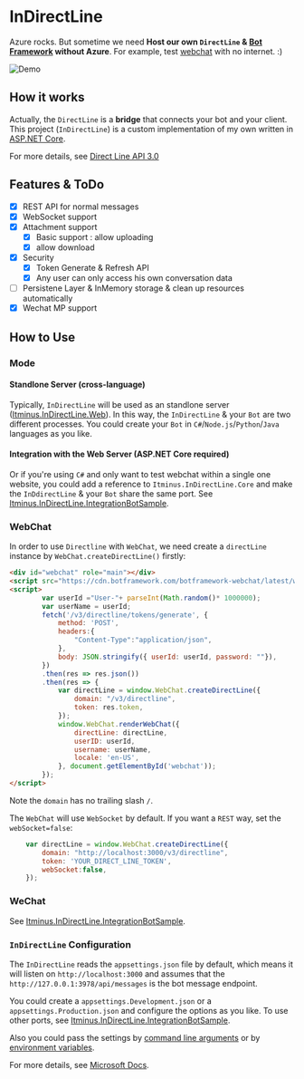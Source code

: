 # InDirectLine

Azure rocks. But sometime we need **Host our own `DirectLine` & [Bot Framework](https://docs.microsoft.com/en-us/azure/bot-service/bot-service-overview-introduction?view=azure-bot-service-4.0) without Azure**.
For example, test [webchat](https://github.com/Microsoft/BotFramework-WebChat) with no internet. :)

![Demo](https://github.com/newbienewbie/InDirectLine/blob/master/Itminus.InDirectLine.Samples/Itminus.InDirectLine.IntegrationBotSample/webchat-demo.png?raw=true)

## How it works

Actually, the `DirectLine` is a **bridge** that connects your bot and your client. This project (`InDirectLine`) is a custom implementation of my own written in [ASP.NET Core](https://github.com/aspnet/AspNetCore).

For more details, see [Direct Line API 3.0](https://docs.microsoft.com/en-us/azure/bot-service/rest-api/bot-framework-rest-direct-line-3-0-concepts?view=azure-bot-service-4.0)

## Features & ToDo

* [x] REST API for normal messages
* [x] WebSocket support
* [x] Attachment support
    * [X] Basic support : allow uploading
    * [x] allow download
* [x] Security
    * [x] Token Generate & Refresh API
    * [x] Any user can only access his own conversation data
* [ ] Persistene Layer & InMemory storage & clean up resources automatically
* [X] Wechat MP support

## How to Use


### Mode

#### Standlone Server (cross-language)

Typically, `InDirectLine` will be used as an standlone server ([Itminus.InDirectLine.Web](https://github.com/newbienewbie/InDirectLine/tree/master/Itminus.InDirectLine.Web)). In this way, the `InDirectLine` & your `Bot` are two different processes. You could create your `Bot` in `C#`/`Node.js`/`Python`/`Java` languages as you like.

#### Integration with the Web Server (ASP.NET Core required)

Or if you're using `C#` and only want to test webchat within a single one website, you could add a reference to `Itminus.InDirectLine.Core` and make the `InDdirectLine` & your `Bot` share the same port. See [Itminus.InDirectLine.IntegrationBotSample](https://github.com/newbienewbie/InDirectLine/tree/master/Itminus.InDirectLine.Samples/Itminus.InDirectLine.IntegrationBotSample).


### WebChat

In order to use `Directline` with `WebChat`, we need create a `directLine` instance by `WebChat.createDirectLine()` firstly:

```html
<div id="webchat" role="main"></div>
<script src="https://cdn.botframework.com/botframework-webchat/latest/webchat-minimal.js"></script>
<script>
        var userId ="User-"+ parseInt(Math.random()* 1000000);
        var userName = userId;
        fetch('/v3/directline/tokens/generate', { 
            method: 'POST',
            headers:{
                "Content-Type":"application/json",
            },
            body: JSON.stringify({ userId: userId, password: ""}),
        })
        .then(res => res.json())
        .then(res => {
            var directLine = window.WebChat.createDirectLine({
                domain: "/v3/directline",
                token: res.token,
            });
            window.WebChat.renderWebChat({
                directLine: directLine,
                userID: userId,
                username: userName,
                locale: 'en-US',
            }, document.getElementById('webchat'));
        });
</script>
```
Note the `domain` has no trailing slash `/`. 

The `WebChat` will use `WebSocket` by default. If you want a `REST` way, set the `webSocket=false`:

```javascript
    var directLine = window.WebChat.createDirectLine({
        domain: "http://localhost:3000/v3/directline",
        token: 'YOUR_DIRECT_LINE_TOKEN',
        webSocket:false, 
    });
```

### WeChat

See [Itminus.InDirectLine.IntegrationBotSample](https://github.com/newbienewbie/InDirectLine/tree/master/Itminus.InDirectLine.Samples/Itminus.InDirectLine.IntegrationBotSample).


### `InDirectLine` Configuration

The `InDirectLine` reads the `appsettings.json` file by default, which means it will listen on `http://localhost:3000` and assumes that the `http://127.0.0.1:3978/api/messages` is the bot message endpoint.

You could create a `appsettings.Development.json` or a `appsettings.Production.json` and configure the options as you like. To use other ports, see [Itminus.InDirectLine.IntegrationBotSample](https://github.com/newbienewbie/InDirectLine/tree/master/Itminus.InDirectLine.Samples/Itminus.InDirectLine.IntegrationBotSample).

Also you could pass the settings by [command line arguments](https://docs.microsoft.com/en-us/aspnet/core/fundamentals/configuration/?view=aspnetcore-2.2#arguments) or by [environment variables](https://docs.microsoft.com/en-us/aspnet/core/fundamentals/configuration/?view=aspnetcore-2.2#environment-variables-configuration-provider). 

For more details, see [Microsoft Docs](https://docs.microsoft.com/en-us/aspnet/core/fundamentals/configuration/).
